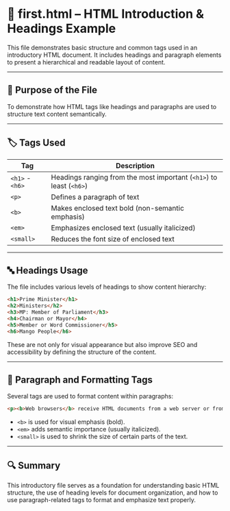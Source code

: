 # 📄 first.html – HTML Introduction & Headings Example

This file demonstrates basic structure and common tags used in an introductory HTML document. It includes headings and paragraph elements to present a hierarchical and readable layout of content.

---

## 📝 Purpose of the File

To demonstrate how HTML tags like headings and paragraphs are used to structure text content semantically.

---

## 🏷️ Tags Used

| Tag             | Description                                                         |
| --------------- | ------------------------------------------------------------------- |
| `<h1>` - `<h6>` | Headings ranging from the most important (`<h1>`) to least (`<h6>`) |
| `<p>`           | Defines a paragraph of text                                         |
| `<b>`           | Makes enclosed text bold (non-semantic emphasis)                    |
| `<em>`          | Emphasizes enclosed text (usually italicized)                       |
| `<small>`       | Reduces the font size of enclosed text                              |

---

## 🔤 Headings Usage

The file includes various levels of headings to show content hierarchy:

```html
<h1>Prime Minister</h1>
<h2>Ministers</h2>
<h3>MP: Member of Parliament</h3>
<h4>Chairman or Mayor</h4>
<h5>Member or Word Commissioner</h5>
<h6>Mango People</h6>
```

These are not only for visual appearance but also improve SEO and accessibility by defining the structure of the content.

---

## 🧾 Paragraph and Formatting Tags

Several tags are used to format content within paragraphs:

```html
<p><b>Web browsers</b> receive HTML documents from a web server or from local storage and render the documents into multimedia web pages. HTML describes the structure of a web page <em>semantically</em> and originally included cues for its appearance.</p>
```

- `<b>` is used for visual emphasis (bold).
- `<em>` adds semantic importance (usually italicized).
- `<small>` is used to shrink the size of certain parts of the text.

---

## 🔍 Summary

This introductory file serves as a foundation for understanding basic HTML structure, the use of heading levels for document organization, and how to use paragraph-related tags to format and emphasize text properly.
